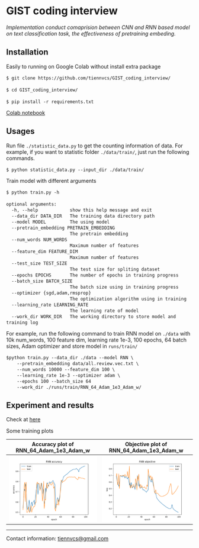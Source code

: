 # GIST coding interview

*Implementation conduct comaprision between CNN and RNN based model on text classification task, the effectiveness of pretraining embeding.*

## Installation
Easily to running on Google Colab without install extra package

```shell
$ git clone https://github.com/tiennvcs/GIST_coding_interview/

$ cd GIST_coding_interview/

$ pip install -r requirements.txt
```

[Colab notebook](https://colab.research.google.com/drive/1IgNh7-S3yUTl6Z06XKMwriDoGkIxFxF3?usp=sharing)

## Usages
Run file `./statistic_data.py` to get the counting information of data. For example, if you want to statistic folder `./data/train/`, just run the following commands.

```shell
$ python statistic_data.py --input_dir ./data/train/
```

Train model with different arguments
```shell
$ python train.py -h

optional arguments:
  -h, --help            show this help message and exit
  --data_dir DATA_DIR   The training data directory path
  --model MODEL         The using model
  --pretrain_embedding PRETRAIN_EMBEDDING
                        The pretrain embedding
  --num_words NUM_WORDS
                        Maximum number of features
  --feature_dim FEATURE_DIM
                        Maximum number of features
  --test_size TEST_SIZE
                        The test size for spliting dataset
  --epochs EPOCHS       The number of epochs in training progress
  --batch_size BATCH_SIZE
                        The batch size using in training progress
  --optimizer {sgd,adam,rmsprop}
                        The optimization algorithm using in training
  --learning_rate LEARNING_RATE
                        The learning rate of model
  --work_dir WORK_DIR   The working directory to store model and training log
```

For example, run the following command to train RNN model on `./data` with  10k num_words, 100 feature dim, learning rate 1e-3, 100 epochs, 64 batch sizes, Adam optimizer and store model in `runs/train/` 
```shell
$python train.py --data_dir ./data --model RNN \
    --pretrain_embedding data/all.review.vec.txt \
    --num_words 10000 --feature_dim 100 \
    --learning_rate 1e-3 --optimizer adam \
    --epochs 100 --batch_size 64 
    --work_dir ./runs/train/RNN_64_Adam_1e3_Adam_w/
```

## Experiment and results

Check at [here](https://docs.google.com/spreadsheets/d/1zMhq6dC8P9bYwVvvTH5BwUhH2-9rylmUHx7rHulbmpY/edit?usp=sharing)

Some training plots

Accuracy plot of RNN_64_Adam_1e3_Adam_w            |  Objective plot of RNN_64_Adam_1e3_Adam_w
:-------------------------:|:-------------------------:
![](./runs/train/RNN_64_Adam_1e3_Adam_w/accuracy_log.png)  |  ![](runs/train/RNN_64_Adam_1e3_Adam_w/loss_log.png)

---
Contact information: tiennvcs@gmail.com
